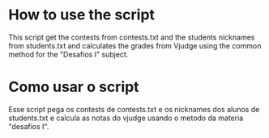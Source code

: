 # How to use the script

This script get the contests from contests.txt and the students nicknames from students.txt and calculates the grades from Vjudge using the common method for the "Desafios I" subject.


# Como usar o script

Esse script pega os contests de contests.txt e os nicknames dos alunos de students.txt e calcula as notas do vjudge usando o metodo da materia "desafios I".